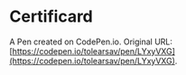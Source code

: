 # Certificard

A Pen created on CodePen.io. Original URL: [https://codepen.io/tolearsav/pen/LYxyVXG](https://codepen.io/tolearsav/pen/LYxyVXG).


